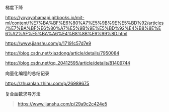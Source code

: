 梯度下降

https://yoyoyohamapi.gitbooks.io/mit-ml/content/%E7%BA%BF%E6%80%A7%E5%9B%9E%E5%BD%92/articles/%E7%BA%BF%E6%80%A7%E5%9B%9E%E5%BD%92%E4%B8%8E%E6%A2%AF%E5%BA%A6%E4%B8%8B%E9%99%8D.html

https://www.jianshu.com/p/17191c57d7e9

https://blog.csdn.net/xiazdong/article/details/7950084

https://blog.csdn.net/qq_20412595/article/details/81409744


向量化编程的总结记录

https://zhuanlan.zhihu.com/p/26989675


复合函数求导方法

> https://www.jianshu.com/p/29a9c2c424e5
